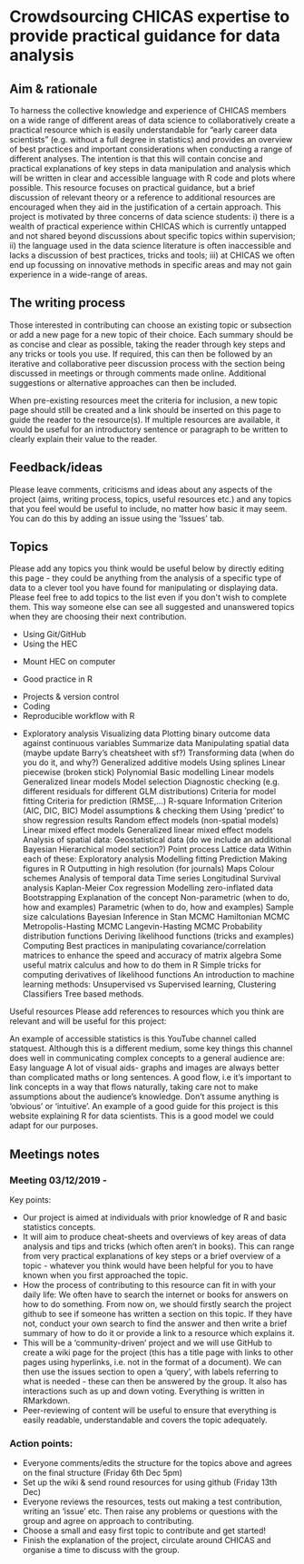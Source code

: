 # Crowdsourcing CHICAS expertise to provide practical guidance for data analysis

## Aim & rationale
To harness the collective knowledge and experience of CHICAS members on a wide range of different areas of data science to collaboratively create a practical resource which is easily understandable for “early career data scientists” (e.g. without a full degree in statistics) and provides an overview of best practices and important considerations when conducting a range of different analyses. The intention is that this will contain concise and practical explanations of key steps in data manipulation and analysis which will be written in clear and accessible language with R code and plots where possible. This resource focuses on practical guidance, but a brief discussion of relevant theory or a reference to additional resources are encouraged when they aid in the justification of a certain approach. This project is motivated by three concerns of data science students: i) there is a wealth of practical experience within CHICAS which is currently untapped and not shared beyond discussions about specific topics within supervision; ii) the language used in the data science literature is often inaccessible and lacks a discussion of best practices, tricks and tools; iii) at CHICAS we often end up focussing on innovative methods in specific areas and may not gain experience in a wide-range of areas.

## The writing process
Those interested in contributing can choose an existing topic or subsection or add a new page for a new topic of their choice. Each summary should be as concise and clear as possible, taking the reader through key steps and any tricks or tools you use. If required, this can then be followed by an iterative and collaborative peer discussion process with the section being discussed in meetings or through comments made online. Additional suggestions or alternative approaches can then be included.

When pre-existing resources meet the criteria for inclusion, a new topic page should still be created and a link should be inserted on this page to guide the reader to the resource(s). If multiple resources are available, it would be useful for an introductory sentence or paragraph to be written to clearly explain their value to the reader.

## Feedback/ideas
Please leave comments, criticisms and ideas about any aspects of the project (aims, writing process, topics, useful resources etc.) and any topics that you feel would be useful to include, no matter how basic it may seem. You can do this by adding an issue using the 'Issues' tab. 

## Topics
Please add any topics you think would be useful below by directly editing this page - they could be anything from the analysis of a specific type of data to a clever tool you have found for manipulating or displaying data. Please feel free to add topics to the list even if you don't wish to complete them. This way someone else can see all suggested and unanswered topics when they are choosing their next contribution.

- Using Git/GitHub
- Using the HEC
+ Mount HEC on computer
- Good practice in R
+ Projects & version control
+ Coding
+ Reproducible workflow with R
- Exploratory analysis
Visualizing data
Plotting binary outcome data against continuous variables
Summarize data
Manipulating spatial data (maybe update Barry’s cheatsheet with sf?)
Transforming data (when do you do it, and why?)
Generalized additive models
Using splines
Linear piecewise (broken stick)
Polynomial
Basic modelling
Linear models
Generalized linear models
Model selection
Diagnostic checking (e.g. different residuals for different GLM distributions)
Criteria for model fitting
Criteria for prediction (RMSE,...)
R-square
Information Criterion (AIC, DIC, BIC)
Model assumptions & checking them
Using ‘predict’ to show regression results
Random effect models (non-spatial models)
Linear mixed effect models
Generalized linear mixed effect models 
Analysis of spatial data:
Geostatistical data (do we include an additional Bayesian Hierarchical model section?)
Point process 
Lattice data
Within each of these:
Exploratory analysis
Modelling fitting
Prediction
Making figures in R
Outputting in high resolution (for journals)
Maps
Colour schemes
Analysis of temporal data
Time series
Longitudinal
Survival analysis
Kaplan-Meier
Cox regression
Modelling zero-inflated data
Bootstrapping
Explanation of the concept
Non-parametric (when to do, how and examples)
Parametric (when to do, how and examples)
Sample size calculations
Bayesian Inference in Stan
MCMC
Hamiltonian MCMC
Metropolis-Hasting MCMC
Langevin-Hasting MCMC
Probability distribution functions
Deriving likelihood functions (tricks and examples)
Computing
Best practices in manipulating covariance/correlation matrices to enhance the speed and accuracy of matrix algebra
Some useful matrix calculus and how to do them in R
Simple tricks for computing derivatives of likelihood functions
An introduction to machine learning methods: 
Unsupervised vs Supervised learning, 
Clustering
Classifiers
Tree based methods.


Useful resources
Please add references to resources which you think are relevant and will be useful for this project:

An example of accessible statistics is this YouTube channel called statquest. Although this is a different medium, some key things this channel does well in communicating complex concepts to a general audience are: 
Easy language
A lot of visual aids- graphs and images are always better than complicated maths or long sentences. 
A good flow, i.e it’s important to link concepts in a way that flows naturally, taking care not to make assumptions about the audience’s knowledge. Don’t assume anything is ‘obvious’ or ‘intuitive’. 
An example of a good guide for this project is this website explaining R for data scientists. This is a good model we could adapt for our purposes. 


## Meetings notes
### Meeting 03/12/2019 - 
Key points:
- Our project is aimed at individuals with prior knowledge of R and basic statistics concepts.
- It will aim to produce cheat-sheets and overviews of key areas of data analysis and tips and tricks (which often aren’t in books). This can range from very practical explanations of key steps or a brief overview of a topic - whatever you think would have been helpful for you to have known when you first approached the topic.
- How the process of contributing to this resource can fit in with your daily life: We often have to search the internet or books for answers on how to do something. From now on, we should firstly search the project github to see if someone has written a section on this topic. If they have not, conduct your own search to find the answer and then write a brief summary of how to do it or provide a link to a resource which explains it.
- This will be a ‘community-driven’ project and we will use GitHub to create a wiki page for the project (this has a title page with links to other pages using hyperlinks, i.e. not in the format of a document). We can then use the issues section to open a ‘query’, with labels referring to what is needed - these can then be answered by the group. It also has interactions such as up and down voting. Everything is written in RMarkdown.
- Peer-reviewing of content will be useful to ensure that everything is easily readable, understandable and covers the topic adequately.

### Action points:
- Everyone comments/edits the structure for the topics above and agrees on the final structure (Friday 6th Dec 5pm)
- Set up the wiki & send round resources for using github (Friday 13th Dec)
- Everyone reviews the resources, tests out making a test contribution, writing an ‘issue’ etc. Then raise any problems or questions with the group and agree on approach to contributing.
- Choose a small and easy first topic to contribute and get started!
- Finish the explanation of the project, circulate around CHICAS and organise a time to discuss with the group.

